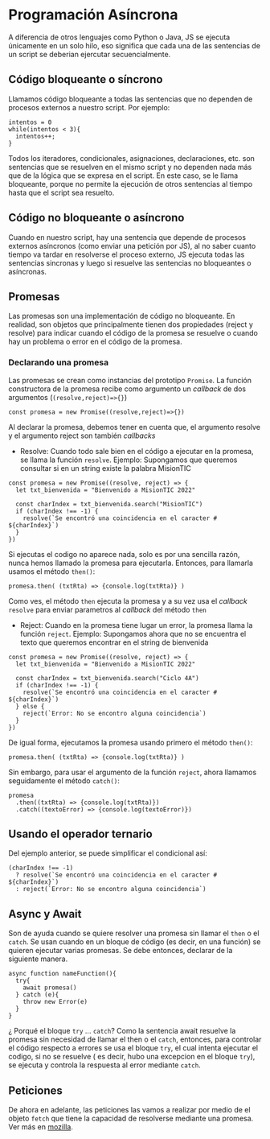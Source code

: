 # Programación Asíncrona

A diferencia de otros lenguajes como Python o Java, JS se ejecuta únicamente en un solo hilo, eso significa que cada una de las sentencias de un script se deberian ejercutar secuencialmente.

## Código bloqueante o síncrono

Llamamos código bloqueante a todas las sentencias que no dependen de procesos externos a nuestro script. Por ejemplo:

```
intentos = 0
while(intentos < 3){
  intentos++;
}
```

Todos los iteradores, condicionales, asignaciones, declaraciones, etc. son sentencias que se resuelven en el mismo script y no dependen nada más que de la lógica que se expresa en el script. En este caso, se le llama bloqueante, porque no permite la ejecución de otros sentencias al tiempo hasta que el script sea resuelto.

## Código no bloqueante o asíncrono

Cuando en nuestro script, hay una sentencia que depende de procesos externos asíncronos (como enviar una petición por JS), al no saber cuanto tiempo va tardar en resolverse el proceso externo, JS ejecuta todas las sentencias sincronas y luego si resuelve las sentencias no bloqueantes o asíncronas.

## Promesas

Las promesas son una implementación de código no bloqueante. En realidad, son objetos que principalmente tienen dos propiedades (reject y resolve) para indicar cuando el código de la promesa se resuelve o cuando hay un problema o error en el código de la promesa.

### Declarando una promesa

Las promesas se crean como instancias del prototipo `Promise`. La función constructora de la promesa recibe como argumento un _callback_ de dos argumentos (`(resolve,reject)=>{}`)

```
const promesa = new Promise((resolve,reject)=>{})
```

Al declarar la promesa, debemos tener en cuenta que, el argumento resolve y el argumento reject son también _callbacks_

- Resolve: Cuando todo sale bien en el código a ejecutar en la promesa, se llama la función `resolve`. Ejemplo: Supongamos que queremos consultar si en un string existe la palabra MisionTIC

```
const promesa = new Promise((resolve, reject) => {
  let txt_bienvenida = "Bienvenido a MisionTIC 2022"

  const charIndex = txt_bienvenida.search("MisionTIC")
  if (charIndex !== -1) {
    resolve(`Se encontró una coincidencia en el caracter # ${charIndex}`)
  }
})
```

Si ejecutas el codigo no aparece nada, solo es por una sencilla razón, nunca hemos llamado la promesa para ejecutarla. Entonces, para llamarla usamos el método `then()`:

```
promesa.then( (txtRta) => {console.log(txtRta)} )
```

Como ves, el método `then` ejecuta la promesa y a su vez usa el _callback_ `resolve` para enviar parametros al _callback_ del método `then`

- Reject: Cuando en la promesa tiene lugar un error, la promesa llama la función `reject`. Ejemplo: Supongamos ahora que no se encuentra el texto que queremos encontrar en el string de bienvenida

```
const promesa = new Promise((resolve, reject) => {
  let txt_bienvenida = "Bienvenido a MisionTIC 2022"

  const charIndex = txt_bienvenida.search("Ciclo 4A")
  if (charIndex !== -1) {
    resolve(`Se encontró una coincidencia en el caracter # ${charIndex}`)
  } else {
    reject(`Error: No se encontro alguna coincidencia`)
  }
})
```

De igual forma, ejecutamos la promesa usando primero el método `then()`:

```
promesa.then( (txtRta) => {console.log(txtRta)} )
```

Sin embargo, para usar el argumento de la función `reject`, ahora llamamos seguidamente el método `catch()`:

```
promesa
  .then((txtRta) => {console.log(txtRta)})
  .catch((textoError) => {console.log(textoError)})
```

## Usando el operador ternario

Del ejemplo anterior, se puede simplificar el condicional así:

```
(charIndex !== -1)
  ? resolve(`Se encontró una coincidencia en el caracter # ${charIndex}`)
  : reject(`Error: No se encontro alguna coincidencia`)
```

## Async y Await

Son de ayuda cuando se quiere resolver una promesa sin llamar el `then` o el `catch`. Se usan cuando en un bloque de código (es decir, en una función) se quieren ejecutar varias promesas.
Se debe entonces, declarar de la siguiente manera.

```
async function nameFunction(){
  try{
    await promesa()
  } catch (e){
    throw new Error(e)
  }
}
```

¿ Porqué el bloque `try` ... `catch`? Como la sentencia await resuelve la promesa sin necesidad de llamar el then o el `catch`, entonces, para controlar el código respecto a errores se usa el bloque `try`, el cual intenta ejecutar el codigo, si no se resuelve ( es decir, hubo una excepcion en el bloque `try`), se ejecuta y controla la respuesta al error mediante `catch`.

## Peticiones

De ahora en adelante, las peticiones las vamos a realizar por medio de el objeto `fetch` que tiene la capacidad de resolverse mediante una promesa. Ver más en [mozilla](https://developer.mozilla.org/en-US/docs/Web/API/Fetch_API/Using_Fetch).